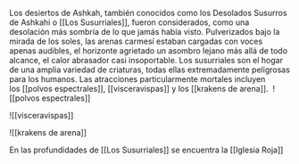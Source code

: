 Los desiertos de Ashkah, también conocidos como los Desolados Susurros de Ashkahi o  [[Los Susurriales]], fueron considerados, como una desolación más sombría de lo que jamás había visto. Pulverizados bajo la mirada de los soles, las arenas carmesí estaban cargadas con voces apenas audibles, el horizonte agrietado un asombro lejano más allá de todo alcance, el calor abrasador casi insoportable. Los susurriales son el hogar de una amplia variedad de criaturas, todas ellas extremadamente peligrosas para los humanos. Las atracciones particularmente mortales incluyen los [[polvos espectrales]], [[visceravispas]] y los [[krakens de arena]]. 
![[polvos espectrales]]


![[visceravispas]]


![[krakens de arena]]

En las profundidades de [[Los Susurriales]] se encuentra la [[Iglesia Roja]]

